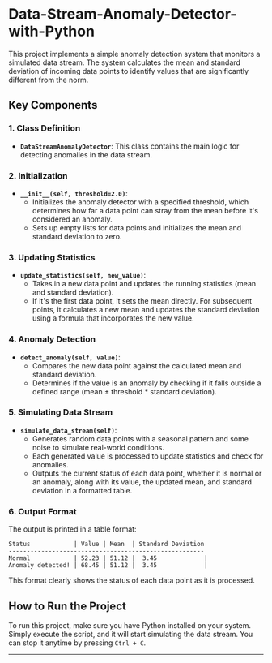 # Data-Stream-Anomaly-Detector-with-Python
This project implements a simple anomaly detection system that monitors a simulated data stream. The system calculates the mean and standard deviation of incoming data points to identify values that are significantly different from the norm. 

## Key Components

### 1. **Class Definition**

- **`DataStreamAnomalyDetector`**: This class contains the main logic for detecting anomalies in the data stream.

### 2. **Initialization**

- **`__init__(self, threshold=2.0)`**: 
  - Initializes the anomaly detector with a specified threshold, which determines how far a data point can stray from the mean before it's considered an anomaly.
  - Sets up empty lists for data points and initializes the mean and standard deviation to zero.

### 3. **Updating Statistics**

- **`update_statistics(self, new_value)`**: 
  - Takes in a new data point and updates the running statistics (mean and standard deviation).
  - If it's the first data point, it sets the mean directly. For subsequent points, it calculates a new mean and updates the standard deviation using a formula that incorporates the new value.

### 4. **Anomaly Detection**

- **`detect_anomaly(self, value)`**:
  - Compares the new data point against the calculated mean and standard deviation.
  - Determines if the value is an anomaly by checking if it falls outside a defined range (mean ± threshold * standard deviation). 

### 5. **Simulating Data Stream**

- **`simulate_data_stream(self)`**:
  - Generates random data points with a seasonal pattern and some noise to simulate real-world conditions.
  - Each generated value is processed to update statistics and check for anomalies.
  - Outputs the current status of each data point, whether it is normal or an anomaly, along with its value, the updated mean, and standard deviation in a formatted table.

### 6. **Output Format**

The output is printed in a table format:

```
Status            | Value | Mean  | Standard Deviation
------------------------------------------------------
Normal            | 52.23 | 51.12 |  3.45             |       
Anomaly detected! | 68.45 | 51.12 |  3.45             | 
```

This format clearly shows the status of each data point as it is processed.

## How to Run the Project

To run this project, make sure you have Python installed on your system. Simply execute the script, and it will start simulating the data stream. You can stop it anytime by pressing `Ctrl + C`.

---
